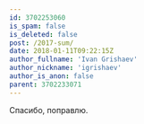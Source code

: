 ```yaml
---
id: 3702253060
is_spam: false
is_deleted: false
post: /2017-sum/
date: 2018-01-11T09:22:15Z
author_fullname: 'Ivan Grishaev'
author_nickname: 'igrishaev'
author_is_anon: false
parent: 3702233071
---
```


<p>Спасибо, поправлю.</p>
